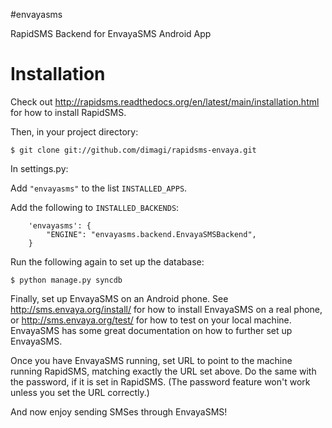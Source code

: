 #envayasms

RapidSMS Backend for EnvayaSMS Android App

Installation
============

Check out http://rapidsms.readthedocs.org/en/latest/main/installation.html for how to install RapidSMS.

Then, in your project directory:

```
$ git clone git://github.com/dimagi/rapidsms-envaya.git
```

In settings.py:

Add `"envayasms"` to the list `INSTALLED_APPS`.

Add the following to `INSTALLED_BACKENDS`:

```
    'envayasms': {
        "ENGINE": "envayasms.backend.EnvayaSMSBackend",
    }
```

Run the following again to set up the database:

```
$ python manage.py syncdb
```

Finally, set up EnvayaSMS on an Android phone. See http://sms.envaya.org/install/ for how to install EnvayaSMS on a real phone, or http://sms.envaya.org/test/ for how to test on your local machine. EnvayaSMS has some great documentation on how to further set up EnvayaSMS.

Once you have EnvayaSMS running, set URL to point to the machine running RapidSMS, matching exactly the URL set above. Do the same with the password, if it is set in RapidSMS. (The password feature won't work unless you set the URL correctly.)

And now enjoy sending SMSes through EnvayaSMS!
